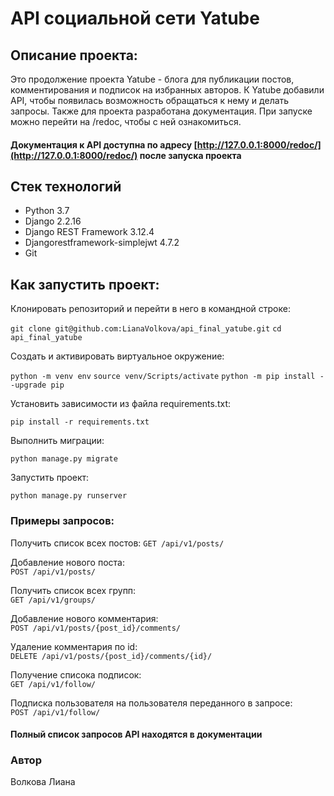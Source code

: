 # API социальной сети Yatube

## Описание проекта:

Это продолжение проекта Yatube - блога для публикации постов, комментирования и подписок на избранных авторов. 
К Yatube добавили API, чтобы появилась возможность обращаться к нему и делать запросы.
Также для проекта разработана документация. При запуске можно перейти на /redoc, чтобы с ней ознакомиться.

#### Документация к API доступна по адресу [http://127.0.0.1:8000/redoc/](http://127.0.0.1:8000/redoc/) после запуска проекта

## Стек технологий

- Python 3.7
- Django 2.2.16
- Django REST Framework 3.12.4
- Djangorestframework-simplejwt 4.7.2
- Git

## Как запустить проект:

Клонировать репозиторий и перейти в него в командной строке:

``` git clone git@github.com:LianaVolkova/api_final_yatube.git ```
``` cd api_final_yatube ```

Cоздать и активировать виртуальное окружение:

``` python -m venv env ```
``` source venv/Scripts/activate ```
``` python -m pip install --upgrade pip ```

Установить зависимости из файла requirements.txt:

``` pip install -r requirements.txt ```

Выполнить миграции:

``` python manage.py migrate ```

Запустить проект:

``` python manage.py runserver ```

### Примеры запросов:

Получить список всех постов: 
``` GET /api/v1/posts/ ```  

Добавление нового поста:  
``` POST /api/v1/posts/ ```   

Получить список всех групп:  
``` GET /api/v1/groups/ ```  

Добавление нового комментария:  
``` POST /api/v1/posts/{post_id}/comments/ ```  

Удаление комментария по id:  
``` DELETE /api/v1/posts/{post_id}/comments/{id}/ ```

Получение списока подписок:  
``` GET /api/v1/follow/ ```  

Подписка пользователя на пользователя переданного в запросе:  
``` POST /api/v1/follow/ ```

#### Полный список запросов API находятся в документации

### Автор

Волкова Лиана
